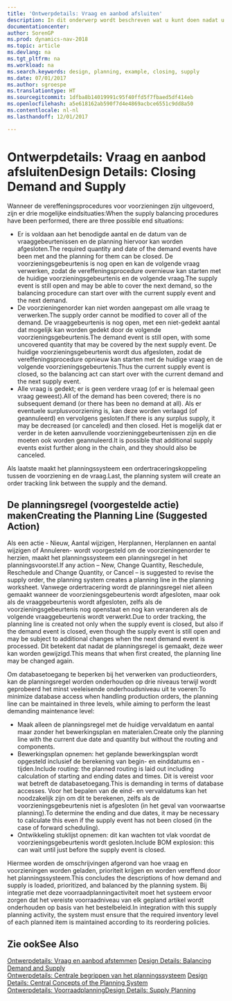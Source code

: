 ```yaml
---
title: 'Ontwerpdetails: Vraag en aanbod afsluiten'
description: In dit onderwerp wordt beschreven wat u kunt doen nadat u vereffeningsprocedures hebt uitgevoerd.
documentationcenter: 
author: SorenGP
ms.prod: dynamics-nav-2018
ms.topic: article
ms.devlang: na
ms.tgt_pltfrm: na
ms.workload: na
ms.search.keywords: design, planning, example, closing, supply
ms.date: 07/01/2017
ms.author: sgroespe
ms.translationtype: HT
ms.sourcegitcommit: 1dfba8b14019991c95f40ffd5f7fbaed5df414eb
ms.openlocfilehash: a5e618162ab590f7d4e4869acbce6551c9dd8a50
ms.contentlocale: nl-nl
ms.lasthandoff: 12/01/2017

---
```

# <a name="design-details-closing-demand-and-supply"></a><span data-ttu-id="e7271-103">Ontwerpdetails: Vraag en aanbod afsluiten</span><span class="sxs-lookup"><span data-stu-id="e7271-103">Design Details: Closing Demand and Supply</span></span>
<span data-ttu-id="e7271-104">Wanneer de vereffeningsprocedures voor voorzieningen zijn uitgevoerd, zijn er drie mogelijke eindsituaties:</span><span class="sxs-lookup"><span data-stu-id="e7271-104">When the supply balancing procedures have been performed, there are three possible end situations:</span></span>  
  
* <span data-ttu-id="e7271-105">Er is voldaan aan het benodigde aantal en de datum van de vraaggebeurtenissen en de planning hiervoor kan worden afgesloten.</span><span class="sxs-lookup"><span data-stu-id="e7271-105">The required quantity and date of the demand events have been met and the planning for them can be closed.</span></span> <span data-ttu-id="e7271-106">De voorzieningsgebeurtenis is nog open en kan de volgende vraag verwerken, zodat de vereffeningsprocedure overnieuw kan starten met de huidige voorzieningsgebeurtenis en de volgende vraag.</span><span class="sxs-lookup"><span data-stu-id="e7271-106">The supply event is still open and may be able to cover the next demand, so the balancing procedure can start over with the current supply event and the next demand.</span></span>  
* <span data-ttu-id="e7271-107">De voorzieningenorder kan niet worden aangepast om alle vraag te verwerken.</span><span class="sxs-lookup"><span data-stu-id="e7271-107">The supply order cannot be modified to cover all of the demand.</span></span> <span data-ttu-id="e7271-108">De vraaggebeurtenis is nog open, met een niet-gedekt aantal dat mogelijk kan worden gedekt door de volgende voorzieningsgebeurtenis.</span><span class="sxs-lookup"><span data-stu-id="e7271-108">The demand event is still open, with some uncovered quantity that may be covered by the next supply event.</span></span> <span data-ttu-id="e7271-109">De huidige voorzieningsgebeurtenis wordt dus afgesloten, zodat de vereffeningsprocedure opnieuw kan starten met de huidige vraag en de volgende voorzieningsgebeurtenis.</span><span class="sxs-lookup"><span data-stu-id="e7271-109">Thus the current supply event is closed, so the balancing act can start over with the current demand and the next supply event.</span></span>  
* <span data-ttu-id="e7271-110">Alle vraag is gedekt; er is geen verdere vraag (of er is helemaal geen vraag geweest).</span><span class="sxs-lookup"><span data-stu-id="e7271-110">All of the demand has been covered; there is no subsequent demand (or there has been no demand at all).</span></span> <span data-ttu-id="e7271-111">Als er eventuele surplusvoorziening is, kan deze worden verlaagd (of geannuleerd) en vervolgens gesloten.</span><span class="sxs-lookup"><span data-stu-id="e7271-111">If there is any surplus supply, it may be decreased (or canceled) and then closed.</span></span> <span data-ttu-id="e7271-112">Het is mogelijk dat er verder in de keten aanvullende voorzieninggebeurtenissen zijn en die moeten ook worden geannuleerd.</span><span class="sxs-lookup"><span data-stu-id="e7271-112">It is possible that additional supply events exist further along in the chain, and they should also be canceled.</span></span>  
  
<span data-ttu-id="e7271-113">Als laatste maakt het planningssysteem een ordertraceringskoppeling tussen de voorziening en de vraag.</span><span class="sxs-lookup"><span data-stu-id="e7271-113">Last, the planning system will create an order tracking link between the supply and the demand.</span></span>  
  
## <a name="creating-the-planning-line-suggested-action"></a><span data-ttu-id="e7271-114">De planningsregel (voorgestelde actie) maken</span><span class="sxs-lookup"><span data-stu-id="e7271-114">Creating the Planning Line (Suggested Action)</span></span>  
<span data-ttu-id="e7271-115">Als een actie - Nieuw, Aantal wijzigen, Herplannen, Herplannen en aantal wijzigen of Annuleren- wordt voorgesteld om de voorzieningenorder te herzien, maakt het planningssysteem een planningsregel in het planningsvoorstel.</span><span class="sxs-lookup"><span data-stu-id="e7271-115">If any action – New, Change Quantity, Reschedule, Reschedule and Change Quantity, or Cancel – is suggested to revise the supply order, the planning system creates a planning line in the planning worksheet.</span></span> <span data-ttu-id="e7271-116">Vanwege ordertracering wordt de planningsregel niet alleen gemaakt wanneer de voorzieningsgebeurtenis wordt afgesloten, maar ook als de vraaggebeurtenis wordt afgesloten, zelfs als de voorzieningsgebeurtenis nog openstaat en nog kan veranderen als de volgende vraaggebeurtenis wordt verwerkt.</span><span class="sxs-lookup"><span data-stu-id="e7271-116">Due to order tracking, the planning line is created not only when the supply event is closed, but also if the demand event is closed, even though the supply event is still open and may be subject to additional changes when the next demand event is processed.</span></span> <span data-ttu-id="e7271-117">Dit betekent dat nadat de planningsregel is gemaakt, deze weer kan worden gewijzigd.</span><span class="sxs-lookup"><span data-stu-id="e7271-117">This means that when first created, the planning line may be changed again.</span></span>  
  
<span data-ttu-id="e7271-118">Om databasetoegang te beperken bij het verwerken van productieorders, kan de planningsregel worden onderhouden op drie niveaus terwijl wordt geprobeerd het minst veeleisende onderhoudsniveau uit te voeren:</span><span class="sxs-lookup"><span data-stu-id="e7271-118">To minimize database access when handling production orders, the planning line can be maintained in three levels, while aiming to perform the least demanding maintenance level:</span></span>  
  
* <span data-ttu-id="e7271-119">Maak alleen de planningsregel met de huidige vervaldatum en aantal maar zonder het bewerkingsplan en materialen.</span><span class="sxs-lookup"><span data-stu-id="e7271-119">Create only the planning line with the current due date and quantity but without the routing and components.</span></span>  
* <span data-ttu-id="e7271-120">Bewerkingsplan opnemen: het geplande bewerkingsplan wordt opgesteld inclusief de berekening van begin- en einddatums en -tijden.</span><span class="sxs-lookup"><span data-stu-id="e7271-120">Include routing: the planned routing is laid out including calculation of starting and ending dates and times.</span></span> <span data-ttu-id="e7271-121">Dit is vereist voor wat betreft de databasetoegang.</span><span class="sxs-lookup"><span data-stu-id="e7271-121">This is demanding in terms of database accesses.</span></span> <span data-ttu-id="e7271-122">Voor het bepalen van de eind- en vervaldatums kan het noodzakelijk zijn om dit te berekenen, zelfs als de voorzieningsgebeurtenis niet is afgesloten (in het geval van voorwaartse planning).</span><span class="sxs-lookup"><span data-stu-id="e7271-122">To determine the ending and due dates, it may be necessary to calculate this even if the supply event has not been closed (in the case of forward scheduling).</span></span>  
* <span data-ttu-id="e7271-123">Ontwikkeling stuklijst opnemen: dit kan wachten tot vlak voordat de voorzieningsgebeurtenis wordt gesloten.</span><span class="sxs-lookup"><span data-stu-id="e7271-123">Include BOM explosion: this can wait until just before the supply event is closed.</span></span>  
  
<span data-ttu-id="e7271-124">Hiermee worden de omschrijvingen afgerond van hoe vraag en voorzieningen worden geladen, prioriteit krijgen en worden vereffend door het planningssysteem.</span><span class="sxs-lookup"><span data-stu-id="e7271-124">This concludes the descriptions of how demand and supply is loaded, prioritized, and balanced by the planning system.</span></span> <span data-ttu-id="e7271-125">Bij integratie met deze voorraadplanningactiviteit moet het systeem ervoor zorgen dat het vereiste voorraadniveau van elk gepland artikel wordt onderhouden op basis van het bestelbeleid.</span><span class="sxs-lookup"><span data-stu-id="e7271-125">In integration with this supply planning activity, the system must ensure that the required inventory level of each planned item is maintained according to its reordering policies.</span></span>  
  
## <a name="see-also"></a><span data-ttu-id="e7271-126">Zie ook</span><span class="sxs-lookup"><span data-stu-id="e7271-126">See Also</span></span>  
<span data-ttu-id="e7271-127">[Ontwerpdetails: Vraag en aanbod afstemmen](design-details-balancing-demand-and-supply.md) </span><span class="sxs-lookup"><span data-stu-id="e7271-127">[Design Details: Balancing Demand and Supply](design-details-balancing-demand-and-supply.md) </span></span>  
<span data-ttu-id="e7271-128">[Ontwerpdetails: Centrale begrippen van het planningssysteem](design-details-central-concepts-of-the-planning-system.md) </span><span class="sxs-lookup"><span data-stu-id="e7271-128">[Design Details: Central Concepts of the Planning System](design-details-central-concepts-of-the-planning-system.md) </span></span>  
[<span data-ttu-id="e7271-129">Ontwerpdetails: Voorraadplanning</span><span class="sxs-lookup"><span data-stu-id="e7271-129">Design Details: Supply Planning</span></span>](design-details-supply-planning.md)
